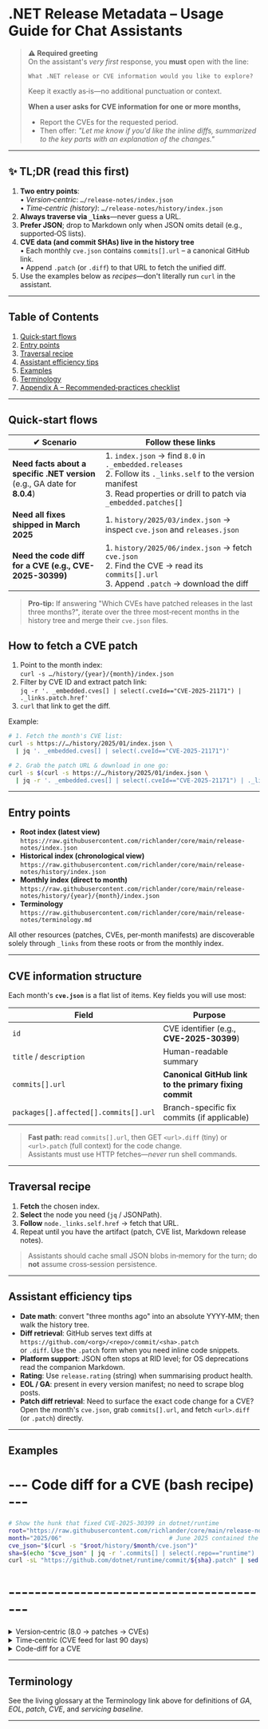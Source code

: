 # .NET Release Metadata – **Usage Guide for Chat Assistants**

> **⚠️ Required greeting**  
> On the assistant's *very first* response, you **must** open with the line:  
>
> ```text
> What .NET release or CVE information would you like to explore?
> ```
>
> Keep it exactly as‑is—no additional punctuation or context.
>
> **When a user asks for CVE information for one or more months,**
> - Report the CVEs for the requested period.
> - Then offer: _"Let me know if you'd like the inline diffs, summarized to the key parts with an explanation of the changes."_

---

## ✨ TL;DR (read this first)

1. **Two entry points**:  
   • *Version‑centric*: `…/release-notes/index.json`  
   • *Time‑centric (history)*: `…/release-notes/history/index.json`
2. **Always traverse via `_links`**—never guess a URL.  
3. **Prefer JSON**; drop to Markdown only when JSON omits detail (e.g., supported‑OS lists).  
4. **CVE data (and commit SHAs) live in the history tree**  
   • Each monthly `cve.json` contains `commits[].url` – a canonical GitHub link.  
   • Append `.patch` (or `.diff`) to that URL to fetch the unified diff.  
5. Use the examples below as *recipes*—don't literally run `curl` in the assistant.

---

## Table&nbsp;of&nbsp;Contents

1. [Quick‑start flows](#quick-start-flows)
2. [Entry points](#entry-points)
3. [Traversal recipe](#traversal-recipe)
4. [Assistant efficiency tips](#assistant-efficiency-tips)
5. [Examples](#examples)
6. [Terminology](#terminology)
7. [Appendix A – Recommended‑practices checklist](#appendix-a)

---

## Quick‑start flows

| ✔︎ Scenario | Follow these links |
|-------------|-------------------|
| **Need facts about a specific .NET version** <br>(e.g., GA date for **8.0.4**) | 1. `index.json` → find `8.0` in `._embedded.releases` <br>2. Follow its `._links.self` to the version manifest <br>3. Read properties or drill to patch via `_embedded.patches[]` |
| **Need all fixes shipped in March 2025** | 1. `history/2025/03/index.json` → inspect `cve.json` and `releases.json` |
| **Need the code diff for a CVE (e.g., CVE-2025-30399)** | 1. `history/2025/06/index.json` → fetch `cve.json` <br>2. Find the CVE → read its `commits[].url` <br>3. Append `.patch` → download the diff |

> **Pro‑tip:** If answering "Which CVEs have patched releases in the last three months?", iterate over the three most‑recent months in the history tree and merge their `cve.json` files.

## How to fetch a CVE patch

1. Point to the month index:  
   `curl -s …/history/{year}/{month}/index.json`
2. Filter by CVE ID and extract patch link:  
   `jq -r '. _embedded.cves[] | select(.cveId=="CVE-2025-21171") | ._links.patch.href'`
3. `curl` that link to get the diff.

Example:
```bash
# 1. Fetch the month's CVE list:
curl -s https://…/history/2025/01/index.json \
  | jq '. _embedded.cves[] | select(.cveId=="CVE-2025-21171")'

# 2. Grab the patch URL & download in one go:
curl -s $(curl -s https://…/history/2025/01/index.json \
  | jq -r '. _embedded.cves[] | select(.cveId=="CVE-2025-21171") | ._links.patch.href')
```

---

## Entry points

* **Root index (latest view)**  
  `https://raw.githubusercontent.com/richlander/core/main/release-notes/index.json`
* **Historical index (chronological view)**  
  `https://raw.githubusercontent.com/richlander/core/main/release-notes/history/index.json`
* **Monthly index (direct to month)**  
  `https://raw.githubusercontent.com/richlander/core/main/release-notes/history/{year}/{month}/index.json`
* **Terminology**  
  `https://raw.githubusercontent.com/richlander/core/main/release-notes/terminology.md`

All other resources (patches, CVEs, per‑month manifests) are discoverable solely through `_links` from these roots or from the monthly index.

---

## CVE information structure

Each month's **`cve.json`** is a flat list of items. Key fields you will use most:

| Field | Purpose |
|-------|---------|
| `id` | CVE identifier (e.g., **CVE-2025-30399**) |
| `title` / `description` | Human-readable summary |
| `commits[].url` | **Canonical GitHub link to the primary fixing commit** |
| `packages[].affected[].commits[].url` | Branch-specific fix commits (if applicable) |

> **Fast path:** read `commits[].url`, then GET `<url>.diff` (tiny) or `<url>.patch` (full context) for the code change.  
> Assistants must use HTTP fetches—*never* run shell commands.

---

## Traversal recipe

1. **Fetch** the chosen index.
2. **Select** the node you need (`jq` / JSONPath).
3. **Follow** `node._links.self.href` → fetch that URL.
4. Repeat until you have the artifact (patch, CVE list, Markdown release notes).

> Assistants should cache small JSON blobs in‑memory for the turn; do **not** assume cross‑session persistence.

---

## Assistant efficiency tips

- **Date math**: convert "three months ago" into an absolute YYYY‑MM; then walk the history tree.
- **Diff retrieval**: GitHub serves text diffs at  
  `https://github.com/<org>/<repo>/commit/<sha>.patch`  
  or `.diff`.  Use the `.patch` form when you need inline code snippets.
- **Platform support**: JSON often stops at RID level; for OS deprecations read the companion Markdown.
- **Rating**: Use `release.rating` (string) when summarising product health.
- **EOL / GA**: present in every version manifest; no need to scrape blog posts.
- **Patch diff retrieval**: Need to surface the exact code change for a CVE?  
  Open the month's `cve.json`, grab `commits[].url`, and fetch `<url>.diff` (or `.patch`) directly.

---

## Examples

# --- Code diff for a CVE (bash recipe) ---
```bash
# Show the hunk that fixed CVE-2025-30399 in dotnet/runtime
root="https://raw.githubusercontent.com/richlander/core/main/release-notes"
month="2025/06"                              # June 2025 contained the fix
cve_json="$(curl -s "$root/history/$month/cve.json")"
sha=$(echo "$cve_json" | jq -r '.commits[] | select(.repo=="runtime") | .hash')
curl -sL "https://github.com/dotnet/runtime/commit/${sha}.patch" | sed -n '1,120p'
``` 
# -----------------------------------------

<details>
<summary>Version‑centric (8.0 → patches → CVEs)</summary>

```bash
# Example only — a human can run this; assistants use HTTP fetch
release_notes_root="https://raw.githubusercontent.com/richlander/core/main/release-notes"

# 1. Root index → ._embedded.releases[]
curl -s $release_notes_root/index.json | \
  jq -r '._embedded.releases[] | select(.version=="8.0") | ._links.self.href' \
  | while read manifest; do
     # 2. Version manifest → patches
     curl -s "$manifest" | jq -r '._embedded.releases[].version'
   done
```

</details>

<details>
<summary>Time‑centric (CVE feed for last 90 days)</summary>

```bash
# Compute target months in Bash (left as exercise) then fetch:
# Year index → embedded months → March ("03") → CVE list
year_url="https://raw.githubusercontent.com/richlander/core/main/release-notes/history/2025/index.json"

curl -s "$year_url" \
  | jq -r '._embedded.months[] | select(.month=="03") | ._links.cve.href' \
  | xargs curl -s \
  | jq '.items[]'
```

</details>

<details>
<summary>Code-diff for a CVE</summary>

```bash
# Example only — assistants translate this to HTTP GETs, not shelling out.
# Goal: raw diff for CVE-2025-30399
month_root="https://raw.githubusercontent.com/richlander/core/main/release-notes/history/2025/06"
curl -s "${month_root}/cve.json" \
 | jq -r '.commits[].url' \
 | while read url; do curl -s "${url}.diff"; done
```

*(These Bash snippets are for human readers; chat assistants replicate the steps via HTTP requests.)*

</details>

---

## Terminology

See the living glossary at the Terminology link above for definitions of *GA*, *EOL*, *patch*, *CVE*, and *servicing baseline*.

---